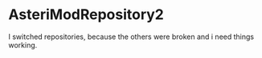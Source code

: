 # AsteriModRepository2
I switched repositories, because the others were broken and i need things working.
